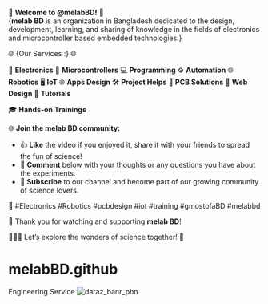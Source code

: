 🌟 **Welcome to @melabBD!** 🌟  
{**melab BD** is an organization in Bangladesh dedicated to the design, development, learning, and sharing of knowledge in the fields of electronics and microcontroller based embedded technologies.}

 
🌐 {Our Services :} 🌐  

📡 **Electronics** 🔌 **Microcontrollers**  💻 **Programming** ⚙️ **Automation** 
🌐 **Robotics** 🖥️ **IoT** 🌐 **Apps Design** 
🛠️ **Project Helps** 🤖 **PCB Solutions**
📱 **Web Design**  💬 **Tutorials**

🎓 **Hands-on Trainings**  


🌐 **Join the melab BD community:**  
- 👍 **Like** the video if you enjoyed it,  share it with your friends to spread the fun of science!  
- 💬 **Comment** below with your thoughts or any questions you have about the experiments.  
- 🔔 **Subscribe** to our channel and become part of our growing community of science lovers.  


🌟 #Electronics #Robotics #pcbdesign  #iot  #training  #gmostofaBD #melabbd

🙏 Thank you for watching and supporting **melab BD**!

🌟🌟🌟 Let’s explore the wonders of science together! 🚀  


# melabBD.github
Engineering Service
![daraz_banr_phn](https://github.com/melabBD/melabBD.github/assets/78910261/009b1555-2d62-4564-b8b3-9af889c8a9b0)


